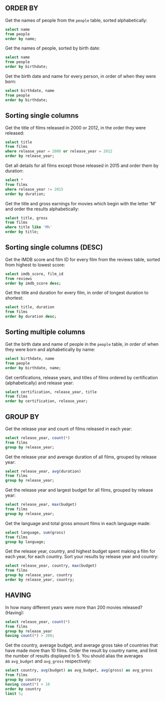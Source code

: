 ## ORDER BY

Get the names of people from the `people` table, sorted alphabetically:
```sql
select name
from people
order by name;
```

Get the names of people, sorted by birth date:
```sql
select name
from people
order by birthdate;
```

Get the birth date and name for every person, in order of when they were born:
```sql
select birthdate, name
from people
order by birthdate;
```
## Sorting single columns

Get the title of films released in 2000 or 2012, in the order they were released:
```sql
select title
from films
where release_year = 2000 or release_year = 2012
order by release_year;
```

Get all details for all films except those released in 2015 and order them by duration:
```sql
select *
from films
where release_year != 2015
order by duration;
```

Get the title and gross earnings for movies which begin with the letter 'M' and order the results alphabetically:
```sql
select title, gross
from films
where title like 'M%'
order by title;
```
## Sorting single columns (DESC)

Get the IMDB score and film ID for every film from the reviews table, sorted from highest to lowest score:
```sql
select imdb_score, film_id
from reviews
order by imdb_score desc;
```

Get the title and duration for every film, in order of longest duration to shortest:
```sql
select title, duration
from films
order by duration desc;
```
## Sorting multiple columns

Get the birth date and name of people in the `people` table, in order of when they were born and alphabetically by name:
```sql
select birthdate, name
from people
order by birthdate, name;
```

Get certifications, release years, and titles of films ordered by certification (alphabetically) and release year:
```sql
select certification, release_year, title
from films
order by certification, release_year;
```
## GROUP BY

Get the release year and count of films released in each year:
```sql
select release_year, count(*)
from films
group by release_year;
```

Get the release year and average duration of all films, grouped by release year:
```sql
select release_year, avg(duration)
from films
group by release_year;
```

Get the release year and largest budget for all films, grouped by release year:
```sql
select release_year, max(budget)
from films
group by release_year;
```

Get the language and total gross amount films in each language made:
```sql
select language, sum(gross)
from films
group by language;
```

Get the release year, country, and highest budget spent making a film for each year, for each country. Sort your results by release year and country:
```sql
select release_year, country, max(budget)
from films
group by release_year, country
order by release_year, country;
```
## HAVING

In how many different years were more than 200 movies released? (Having):
```sql
select release_year, count(*)
from films
group by release_year
having count(*) > 200;
```

Get the country, average budget, and average gross take of countries that have made more than 10 films. Order the result by country name, and limit the number of results displayed to 5. You should alias the averages as `avg_budget` and `avg_gross` respectively:
```sql
select country, avg(budget) as avg_budget, avg(gross) as avg_gross
from films
group by country
having count(*) > 10
order by country
limit 5;
```
